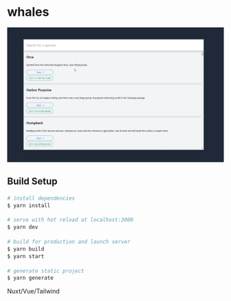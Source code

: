 # whales

<img src="whale.gif" alt="ui gif">

## Build Setup

```bash
# install dependencies
$ yarn install

# serve with hot reload at localhost:3000
$ yarn dev

# build for production and launch server
$ yarn build
$ yarn start

# generate static project
$ yarn generate
```

Nuxt/Vue/Tailwind
